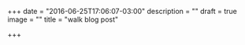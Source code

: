 +++
date = "2016-06-25T17:06:07-03:00"
description = ""
draft = true
image = ""
title = "walk blog post"

+++

